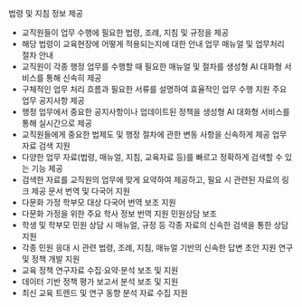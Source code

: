 법령 및 지침 정보 제공
- 교직원들이 업무 수행에 필요한 법령, 조례, 지침 및 규정을 제공
- 해당 법령이 교육현장에 어떻게 적용되는지에 대한 안내
업무 매뉴얼 및 업무처리 절차 안내
- 교직원이 각종 행정 업무를 수행할 때 필요한 매뉴얼 및 절차를 생성형 AI 대화형 서비스를 통해 신속히 제공
- 구체적인 업무 처리 흐름과 필요한 서류를 설명하여 효율적인 업무 수행 지원
주요 업무 공지사항 제공
- 행정 업무에서 중요한 공지사항이나 업데이트된 정책을 생성형 AI 대화형 서비스를 통해 실시간으로 제공
- 교직원들에게 중요한 법제도 및 행정 절차에 관한 변동 사항을 신속하게 제공
업무 자료 검색 지원
- 다양한 업무 자료(법령, 매뉴얼, 지침, 교육자료 등)를 빠르고 정확하게 검색할 수 있는 기능 제공
- 검색한 자료를 교직원의 업무에 맞게 요약하여 제공하고, 필요 시 관련된 자료의 링크 제공
문서 번역 및 다국어 지원
- 다문화 가정 학부모 대상 다국어 번역 보조 지원
- 다문화 가정을 위한 주요 학사 정보 번역 지원
민원상담 보조
- 학생 및 학부모 민원 상담 시 매뉴얼, 규정 등 각종 자료의 신속한 검색을 통한 상담 지원
- 각종 민원 응대 시 관련 법령, 조례, 지침, 매뉴얼 기반의 신속한 답변 초안 지원
연구 및 정책 개발 지원
- 교육 정책 연구자료 수집·요약·분석 보조 및 지원
- 데이터 기반 정책 평가 보고서 분석 보조 및 지원
- 최신 교육 트렌드 및 연구 동향 분석 자료 수집 지원